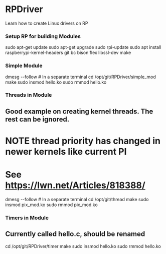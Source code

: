# RPDriver
Learn how to create Linux drivers on RP

### Setup RP for building Modules
sudo apt-get update
sudo apt-get upgrade
sudo rpi-update
sudo apt install raspberrypi-kernel-headers git bc bison flex libssl-dev make

### Simple Module
dmesg --follow # In a separate terminal
cd /opt/git/RPDriver/simple_mod
make
sudo insmod hello.ko
sudo rmmod hello.ko

### Threads in Module
## Good example on creating kernel threads. The rest can be ignored.
# NOTE thread priority has changed in newer kernels like current PI
# See https://lwn.net/Articles/818388/
dmesg --follow # In a separate terminal
cd /opt/git/thread
make
sudo insmod pix_mod.ko
sudo rmmod pix_mod.ko

### Timers in Module
## Currently called hello.c, should be renamed
cd /opt/git/RPDriver/timer
make
sudo insmod hello.ko
sudo rmmod hello.ko
